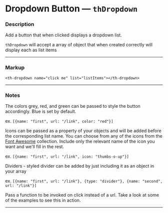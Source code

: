 # Dropdown Button — `thDropdown`

### Description

Add a button that when clicked displays a dropdown list.

`thDropdown` will accept a array of object that when created correctly will display each as list items

---

### Markup

`<th-dropdown name="click me" list="listItems"></th-dropdown>`

---

### Notes

The colors grey, red, and green can be passed to style the button accordingly. Blue is set by default.

ex. `[{name: "first", url: "/link", color: "red"}]`

Icons can be passed as a property of your objects and will be added before the corresponding list name.
You can choose from any of the icons from the [Font Awesome](https://fortawesome.github.io/Font-Awesome/icons/ "icons!") collection.
Include only the relevant name of the icon you want and we'll fill in the rest.

ex. `[{name: "first", url: "/link", icon: "thumbs-o-up"}]`

Dividers - styled divider can be added by just including it as an object in your array

ex. `[{name: "first", url: "/link"}, {type: "divider"}, {name: "second", url: "/link"}]`

Pass a function to be invoked on click instead of a url. Take a look at some of the examples to see this in action.

---
